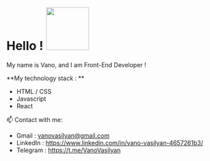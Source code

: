 # Hello ! <img  src="https://c.tenor.com/DY6Pm8lN264AAAAC/adele-hello.gif"  width="100px" />

My name is Vano, and I am Front-End Developer !

**My technology stack : **

* HTML / CSS
* Javascript
* React

📫 Contact with me:

* Gmail : vanovasilyan@gmail.com 
* LinkedIn : https://www.linkedin.com/in/vano-vasilyan-4657261b3/
* Telegram : https://t.me/VanoVasilyan 

